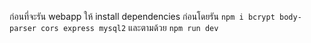 ก่อนที่จะรัน webapp ให้ install dependencies ก่อนโดยรัน `npm i bcrypt body-parser cors express mysql2` และตามด้วย `npm run dev`
